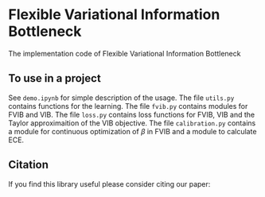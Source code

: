 # Flexible Variational Information Bottleneck
The implementation code of Flexible Variational Information Bottleneck

## To use in a project
See `demo.ipynb` for simple description of the usage.
The file `utils.py` contains functions for the learning.
The file `fvib.py` contains modules for FVIB and VIB.
The file `loss.py` contains loss functions for FVIB, VIB and the Taylor approximaition of the VIB objective.
The file `calibration.py` contains a module for continuous optimization of $\beta$ in FVIB and a module to calculate ECE.

## Citation
If you find this library useful please consider citing our paper:
